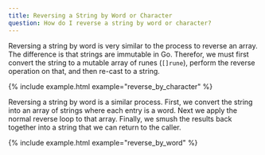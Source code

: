 ```yaml
---
title: Reversing a String by Word or Character
question: How do I reverse a string by word or character?
---
```


Reversing a string by word is very similar to the process to reverse an array.  The difference is that strings are immutable in Go.  Therefor, we must first convert the string to a mutable array of runes (`[]rune`), perform the reverse operation on that, and then re-cast to a string.

{% include example.html example="reverse_by_character" %}

Reversing a string by word is a similar process.  First, we convert the string into an array of strings where each entry is a word.  Next we apply the normal reverse loop to that array. Finally, we smush the results back together into a string that we can return to the caller.

{% include example.html example="reverse_by_word" %}

